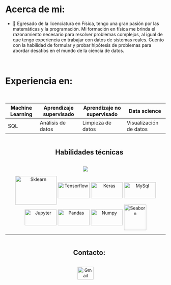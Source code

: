 # Acerca de mi:

<!--Intro start-->
- 🔭 Egresado de la licenciatura en Física, tengo una gran pasión por las matemáticas y la programación. Mi formación en física me brinda el razonamiento necesario para resolver problemas complejos, al igual de que tengo experiencia en trabajar con datos de sistemas reales. Cuento con la habilidad de formular y probar hipótesis de problemas para abordar desafíos en el mundo de la ciencia de datos.

<Br>
<h1 align="left">Experiencia en:</h1>
<Br>

|Machine Learning| Aprendizaje supervisado |Aprendizaje no supervisado|Data science|
|---|---|---|---|
|SQL|Análisis de datos|Limpieza de datos|Visualización de datos|

<!--Intro end-->

<!-- Habilidades tecnicas -->
<!--h2 without bottom border-->
<div id="user-content-toc">
  <ul align="center">
    <summary><h2 style="display: inline-block">Habilidades técnicas</h2></summary>
  </ul>
</div>

<p align="center">
  <a href="https://www.python.org/">
    <img src="https://skillicons.dev/icons?i=py" />
  </a>
</p>

<p align="center">
<a href="https://scikit-learn.org/" target="blank"><img align="center" src="https://camo.githubusercontent.com/bcc390db791bb02b31508cb543438d6358d4272832b829e7773193f6bc704e66/68747470733a2f2f7365656b6c6f676f2e636f6d2f696d616765732f532f7363696b69742d6c6561726e2d6c6f676f2d383736364430374532452d7365656b6c6f676f2e636f6d2e706e67" alt="Sklearn" height="90" width="130" /></a>
<a href="https://www.tensorflow.org/?hl=es-419" target="blank"><img align="center" src="https://camo.githubusercontent.com/81d6d64763a3d7ac19dce2e2052ff4bbdf6da927674734d5c12b79f9edb61888/68747470733a2f2f7777772e766563746f726c6f676f2e7a6f6e652f6c6f676f732f74656e736f72666c6f772f74656e736f72666c6f772d617232312e737667" alt="Tensorflow" height="50" width="100" /></a> 
<a href="https://keras.io/" target="blank"><img align="center" src="https://camo.githubusercontent.com/3c3cf3dd21919950604491483ab67675caf416cc3c302c2963af433db7bab31b/68747470733a2f2f696d672e736869656c64732e696f2f62616467652f4b657261732d4430303030303f7374796c653d666f722d7468652d6261646765266c6f676f3d4b65726173266c6f676f436f6c6f723d7768697465" alt="Keras" height="50" width="100" /></a> 
<a href="https://www.mysql.com/" target="blank"><img align="center" src="https://camo.githubusercontent.com/19ab6bd09ac44d51db909362f5b77c47ab5679fda118a0bb5bfccf72cfc2a0d1/68747470733a2f2f7777772e766563746f726c6f676f2e7a6f6e652f6c6f676f732f6d7973716c2f6d7973716c2d617232312e737667" alt="MySql" height="50" width="100" /></a> 
<a href="https://jupyter.org/" target="blank"><img align="center" src="https://camo.githubusercontent.com/4c9405bcb9d6b87b4ae09162572b58d069aa25b4427914d494b5fb4be2403154/68747470733a2f2f7777772e766563746f726c6f676f2e7a6f6e652f6c6f676f732f6a7570797465722f6a7570797465722d617232312e737667" alt="Jupyter" height="50" width="100" /></a>
<a href="https://pandas.pydata.org/" target="blank"><img align="center" src="https://camo.githubusercontent.com/5e18e9b742657f6921829e31b6ee09d5d345633d8680cf1881f637d8e7bc44f1/68747470733a2f2f696d672e736869656c64732e696f2f62616467652f50616e6461732d3243324437323f7374796c653d666f722d7468652d6261646765266c6f676f3d70616e646173266c6f676f436f6c6f723d7768697465" alt="Pandas" height="50" width="100" /></a>
<a href="https://numpy.org/" target="blank"><img align="center" src="https://camo.githubusercontent.com/e4f918596bfc1a8746d3bf5426a212500a5b36b1e5c63869cbe65b071dcdb48a/68747470733a2f2f696d672e736869656c64732e696f2f62616467652f4e756d70792d3737374242343f7374796c653d666f722d7468652d6261646765266c6f676f3d6e756d7079266c6f676f436f6c6f723d7768697465" alt="Numpy" height="50" width="100" /></a>
<a href="https://seaborn.pydata.org/" target="blank"><img align="center" src="https://github.com/mwaskom/seaborn/blob/master/doc/_static/logo-tall-whitebg.png" alt="Seaborn" height="80" width="70" /></a>
</p>


<hr>


<!-- Connect with me -->
<!--h2 without bottom border-->
<div id="user-content-toc">
  <ul align="center">
    <summary><h2 style="display: inline-block"> Contacto:</h2></summary>
  </ul>
</div>

<!--icons and links-->
<p align="center">
<a href="https://www.google.com/intl/es-419/gmail/about/" target="blank"><img align="center" src="https://camo.githubusercontent.com/af0f6da09b551cae1458ef7f0c0832de63f9cdda72fa68375a3f82f0be91d065/68747470733a2f2f7365656b6c6f676f2e636f6d2f696d616765732f472f676d61696c2d6e65772d323032302d6c6f676f2d333244424531314242342d7365656b6c6f676f2e636f6d2e706e67" alt="Gmail" height="40" width="50" /></a>

</p>
<!--
**YairG316/YairG316** is a ✨ _special_ ✨ repository because its `README.md` (this file) appears on your GitHub profile.

Here are some ideas to get you started:

- 🔭 I’m currently working on ...
- 🌱 I’m currently learning ...
- 👯 I’m looking to collaborate on ...
- 🤔 I’m looking for help with ...
- 💬 Ask me about ...
- 📫 How to reach me: ...
- 😄 Pronouns: ...
- ⚡ Fun fact: ...
-->
